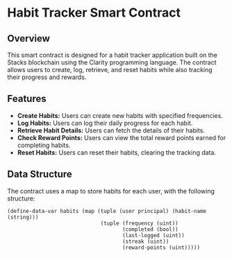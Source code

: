 # Habit Tracker Smart Contract

## Overview
This smart contract is designed for a habit tracker application built on the Stacks blockchain using the Clarity programming language. The contract allows users to create, log, retrieve, and reset habits while also tracking their progress and rewards.

## Features
- **Create Habits:** Users can create new habits with specified frequencies.
- **Log Habits:** Users can log their daily progress for each habit.
- **Retrieve Habit Details:** Users can fetch the details of their habits.
- **Check Reward Points:** Users can view the total reward points earned for completing habits.
- **Reset Habits:** Users can reset their habits, clearing the tracking data.

## Data Structure
The contract uses a map to store habits for each user, with the following structure:
```clarity
(define-data-var habits (map (tuple (user principal) (habit-name (string))) 
                              (tuple (frequency (uint)) 
                                     (completed (bool)) 
                                     (last-logged (uint)) 
                                     (streak (uint)) 
                                     (reward-points (uint)))))
